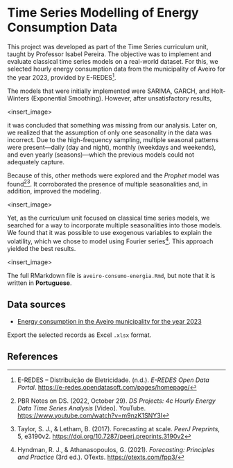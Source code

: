# Time Series Modelling of Energy Consumption Data

This project was developed as part of the Time Series curriculum unit,
taught by Professor Isabel Pereira. The objective was to implement and evaluate
classical time series models on a real-world dataset. For this, we selected
hourly energy consumption data from the municipality of
Aveiro for the year 2023, provided by E-REDES[^1].

The models that were initially implemented were SARIMA, GARCH, and
Holt-Winters (Exponential Smoothing). However, after unsatisfactory results,

<insert_image>

it was concluded that something was missing from our analysis. Later on, we
realized that the assumption of only one seasonality in the data was
incorrect. Due to the high-frequency sampling, multiple seasonal patterns were
present—daily (day and night), monthly (weekdays and weekends), and even yearly
(seasons)—which the previous models could not adequately capture.

Because of this, other methods were explored and the *Prophet* model was
found[^2][^3]. It corroborated the presence of multiple seasonalities and, in
addition, improved the modeling.

<insert_image>

Yet, as the curriculum unit focused on classical time series models, we searched
for a way to incorporate multiple seasonalities into those models. We found that
it was possible to use exogenous variables to explain the volatility, which we
chose to model using Fourier series[^4]. This approach yielded the best results.

<insert_image>

The full RMarkdown file is `aveiro-consumo-energia.Rmd`, but note that it is
written in **Portuguese**.

## Data sources

- [Energy consumption in the Aveiro municipality for the year 2023](https://e-redes.opendatasoft.com/explore/dataset/consumos_horario_codigo_postal/table/?sort=datahora&refine.codigo_postal=3810&refine.datahora=2023&dataChart=eyJxdWVyaWVzIjpbeyJjaGFydHMiOlt7InR5cGUiOiJsaW5lIiwiZnVuYyI6IlNVTSIsInlBeGlzIjoiY29uc3VtbyIsInNjaWVudGlmaWNEaXNwbGF5Ijp0cnVlLCJjb2xvciI6IiNGRkRDMDAifV0sInhBeGlzIjoiZGF0YWhvcmEiLCJtYXhwb2ludHMiOm51bGwsInRpbWVzY2FsZSI6ImhvdXIiLCJzb3J0IjoiIiwiY29uZmlnIjp7ImRhdGFzZXQiOiJjb25zdW1vc19ob3JhcmlvX2NvZGlnb19wb3N0YWwiLCJvcHRpb25zIjp7InNvcnQiOiJkYXRhaG9yYSIsInJlZmluZS5jb2RpZ29fcG9zdGFsIjoiMzgxMCIsInJlZmluZS5kYXRhaG9yYSI6IjIwMjMifX19XSwiZGlzcGxheUxlZ2VuZCI6dHJ1ZSwiYWxpZ25Nb250aCI6dHJ1ZSwidGltZXNjYWxlIjoiIn0%3D)

Export the selected records as Excel `.xlsx` format.

## References

[^1]: E-REDES – Distribuição de Eletricidade. (n.d.). *E-REDES Open Data Portal*. https://e-redes.opendatasoft.com/pages/homepage/

[^2]: PBR Notes on DS. (2022, October 29). *DS Projects: 4c Hourly Energy Data Time Series Analysis* [Video]. YouTube. https://www.youtube.com/watch?v=m9nzK1SNY3I

[^3]: Taylor, S. J., & Letham, B. (2017). Forecasting at scale. *PeerJ Preprints*, 5, e3190v2. https://doi.org/10.7287/peerj.preprints.3190v2

[^4]: Hyndman, R. J., & Athanasopoulos, G. (2021). *Forecasting: Principles and Practice* (3rd ed.). OTexts. https://otexts.com/fpp3/